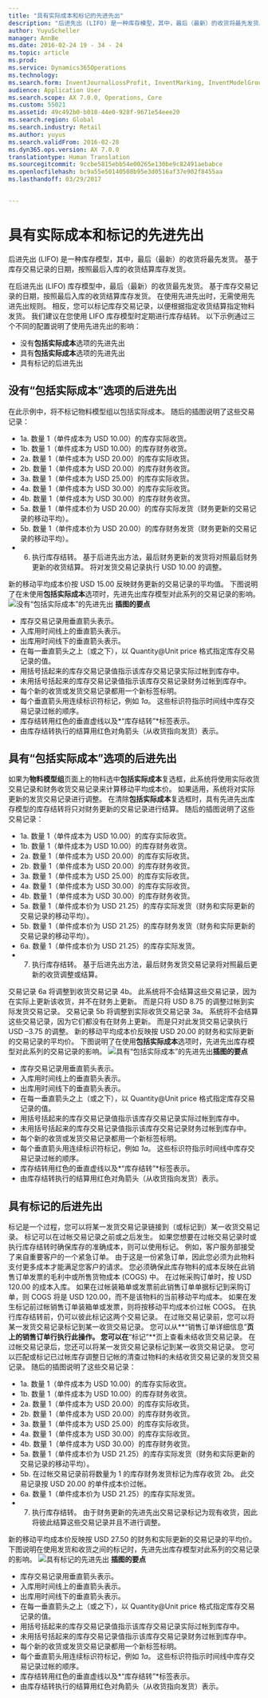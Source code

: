 ```yaml
---
title: "具有实际成本和标记的先进先出"
description: "后进先出 (LIFO) 是一种库存模型，其中，最后（最新）的收货将最先发货。 基于库存交易记录的日期，按照最后入库的收货结算库存发货。"
author: YuyuScheller
manager: AnnBe
ms.date: 2016-02-24 19 - 34 - 24
ms.topic: article
ms.prod: 
ms.service: Dynamics365Operations
ms.technology: 
ms.search.form: InventJournalLossProfit, InventMarking, InventModelGroup, SalesTable
audience: Application User
ms.search.scope: AX 7.0.0, Operations, Core
ms.custom: 55021
ms.assetid: 49c492b0-b018-44e0-928f-9671e54eee20
ms.search.region: Global
ms.search.industry: Retail
ms.author: yuyus
ms.search.validFrom: 2016-02-28
ms.dyn365.ops.version: AX 7.0.0
translationtype: Human Translation
ms.sourcegitcommit: 9ccbe5815ebb54e00265e130be9c82491aebabce
ms.openlocfilehash: bc9a55e50140508b95e3d0516af37e902f8455aa
ms.lasthandoff: 03/29/2017


---
```


# <a name="lifo-with-physical-value-and-marking"></a>具有实际成本和标记的先进先出

后进先出 (LIFO) 是一种库存模型，其中，最后（最新）的收货将最先发货。 基于库存交易记录的日期，按照最后入库的收货结算库存发货。 

在后进先出 (LIFO) 库存模型中，最后（最新）的收货最先发货。 基于库存交易记录的日期，按照最后入库的收货结算库存发货。 在使用先进先出时，无需使用先进先出规则。 相反，您可以标记库存交易记录，以便根据指定收货结算指定物料发货。 我们建议在您使用 LIFO 库存模型时定期进行库存结转。 以下示例通过三个不同的配置说明了使用先进先出的影响：

-   没有**包括实际成本**选项的先进先出
-   具有**包括实际成本**选项的先进先出
-   具有标记的后进先出

## <a name="lifo-without-the-include-physical-value-option"></a>没有“包括实际成本”选项的后进先出
在此示例中，将不标记物料模型组以包括实际成本。 随后的插图说明了这些交易记录：

-   1a. 数量 1（单件成本为 USD 10.00）的库存实际收货。
-   1b. 数量 1（单件成本为 USD 10.00）的库存财务收货。
-   2a. 数量 1（单件成本为 USD 20.00）的库存实际收货。
-   2b. 数量 1（单件成本为 USD 20.00）的库存财务收货。
-   3a. 数量 1（单件成本为 USD 25.00）的库存实际收货。
-   4a. 数量 1（单件成本为 USD 30.00）的库存实际收货。
-   4b. 数量 1（单件成本为 USD 30.00）的库存财务收货。
-   5a. 数量 1（单件成本价为 USD 20.00）的库存实际发货（财务更新的交易记录的移动平均）。
-   5b. 数量 1（单件成本价为 USD 20.00）的库存财务发货（财务更新的交易记录的移动平均）。
-   6. 执行库存结转。 基于后进先出方法，最后财务更新的发货将对照最后财务更新的收货结算。 将对发货交易记录执行 USD 10.00 的调整。

新的移动平均成本价按 USD 15.00 反映财务更新的交易记录的平均值。 下图说明了在未使用**包括实际成本**选项时，先进先出库存模型对此系列的交易记录的影响。 ![没有“包括实际成本”的先进先出](./media/lifowithoutincludephysicalvalue.gif) **插图的要点**

-   库存交易记录用垂直箭头表示。
-   入库用时间线上的垂直箭头表示。
-   出库用时间线下的垂直箭头表示。
-   在每一垂直箭头之上（或之下），以 Quantity@Unit price 格式指定库存交易记录的值。
-   用括号括起来的库存交易记录值指示该库存交易记录实际过帐到库存中。
-   未用括号括起来的库存交易记录值指示该库存交易记录财务过帐到库存中。
-   每个新的收货或发货交易记录都用一个新标签标明。
-   每个垂直箭头用连续标识符标记，例如 *1a*。 这些标识符指示时间线中库存交易记录过帐的顺序。
-   库存结转用红色的垂直虚线以及*“库存结转”*标签表示。
-   由库存结转执行的结算用红色对角箭头（从收货指向发货）表示。

## <a name="lifo-with-the-include-physical-value-option"></a>具有“包括实际成本”选项的后进先出
如果为**物料模型组**页面上的物料选中**包括实际成本**复选框，此系统将使用实际收货交易记录和财务收货交易记录来计算移动平均成本价。 如果适用，系统将对实际更新的发货交易记录进行调整。 在清除**包括实际成本**复选框时，具有先进先出库存模型的库存结转将只对财务更新的交易记录进行结算。 随后的插图说明了这些交易记录：

-   1a. 数量 1（单件成本为 USD 10.00）的库存实际收货。
-   1b. 数量 1（单件成本为 USD 10.00）的库存财务收货。
-   2a. 数量 1（单件成本为 USD 20.00）的库存实际收货。
-   2b. 数量 1（单件成本为 USD 20.00）的库存财务收货。
-   3a. 数量 1（单件成本为 USD 25.00）的库存实际收货。
-   4a. 数量 1（单件成本为 USD 30.00）的库存实际收货。
-   4b. 数量 1（单件成本为 USD 30.00）的库存财务收货。
-   5a. 数量 1（单件成本价为 USD 21.25）的库存实际发货（财务和实际更新的交易记录的移动平均）。
-   5b. 数量 1（单件成本价为 USD 21.25）的库存财务发货（财务和实际更新的交易记录的移动平均）。
-   6a. 数量 1（单件成本价为 USD 21.25）的库存实际发货。
-   7. 执行库存结转。 基于后进先出方法，最后财务发货交易记录将对照最后更新的收货调整或结算。

交易记录 6a 将调整到收货交易记录 4b。 此系统将不会结算这些交易记录，因为在实际上更新该收货，并不在财务上更新。 而是只将 USD 8.75 的调整过帐到实际发货交易记录。 交易记录 5b 将调整到实际收货交易记录 3a。 系统将不会结算这些交易记录，因为它们都没有在财务上更新。 而是只对此发货交易记录执行 USD –3.75 的调整。 新的移动平均成本价反映按 USD 20.00 的财务和实际更新的交易记录的平均价。 下图说明了在使用**包括实际成本**选项时，先进先出库存模型对此系列的交易记录的影响。 ![具有“包括实际成本”的先进先出](./media/lifowithincludephysicalvalue.gif)**插图的要点**

-   库存交易记录用垂直箭头表示。
-   入库用时间线上的垂直箭头表示。
-   出库用时间线下的垂直箭头表示。
-   在每一垂直箭头之上（或之下），以 Quantity@Unit price 格式指定库存交易记录的值。
-   用括号括起来的库存交易记录值指示该库存交易记录实际过帐到库存中。
-   未用括号括起来的库存交易记录值指示该库存交易记录财务过帐到库存中。
-   每个新的收货或发货交易记录都用一个新标签标明。
-   每个垂直箭头用连续标识符标记，例如 *1a*。 这些标识符指示时间线中库存交易记录过帐的顺序。
-   库存结转用红色的垂直虚线以及*“库存结转”*标签表示。
-   由库存结转执行的结算用红色对角箭头（从收货指向发货）表示。

## <a name="lifo-with-marking"></a>具有标记的后进先出
标记是一个过程，您可以将某一发货交易记录链接到（或标记到）某一收货交易记录。 标记可以在过帐交易记录之前或之后发生。 如果您想要在过帐交易记录时或执行库存结转时确保库存的准确成本，则可以使用标记。 例如，客户服务部接受了来自重要客户的一个紧急订单。 由于这是一份紧急订单，因此您必须为此物料支付更多成本才能满足您客户的请求。 您必须确保此库存物料的成本反映在此销售订单发票的毛利中或所售货物成本 (COGS) 中。 在过帐采购订单时，按 USD 120.00 的成本入库。 如果在过帐装箱单或发票前此销售订单单据标记到采购订单，则 COGS 将是 USD 120.00，而不是该物料的当前移动平均成本。 如果在发生标记前过帐销售订单装箱单或发票，则将按移动平均成本价过帐 COGS。 在执行库存结转前，仍可以彼此标记这两个交易记录。 在过账交易记录前，您可以将某一发货交易记录标记到某一收货交易记录。 您可以从**“销售订单详细信息”**页上的销售订单行执行此操作。 您可以在**“标记”**页上查看未结收货交易记录。 在过帐交易记录后，您还可以将某一发货交易记录标记到某一收货交易记录。 您可以匹配或标记已过帐库存调整日记帐的清查过物料的未结收货交易记录的发货交易记录。 随后的插图说明了这些交易记录：

-   1a. 数量 1（单件成本为 USD 10.00）的库存实际收货。
-   1b. 数量 1（单件成本为 USD 10.00）的库存财务收货。
-   2a. 数量 1（单件成本为 USD 20.00）的库存实际收货。
-   2b. 数量 1（单件成本为 USD 20.00）的库存财务收货。
-   3a. 数量 1（单件成本为 USD 25.00）的库存实际收货。
-   4a. 数量 1（单件成本为 USD 30.00）的库存实际收货。
-   4b. 数量 1（单件成本为 USD 30.00）的库存财务收货。
-   5a. 数量 1（单件成本价为 USD 21.25）的库存实际发货（财务和实际更新的交易记录的移动平均）。
-   5b. 在过帐交易记录前将数量为 1 的库存财务发货标记为库存收货 2b。 此交易记录按 USD 20.00 的单件成本价过帐。
-   6a. 数量 1（单件成本价为 USD 21.25）的库存实际发货。
-   7. 执行库存结转。 由于财务更新的先进先出交易记录标记为现有收货，因此将彼此结算这些交易记录并且不进行调整。

新的移动平均成本价反映按 USD 27.50 的财务和实际更新的交易记录的平均价。 下图说明在使用发货和收货之间的标记时，先进先出库存模型对此系列的交易记录的影响。 ![具有标记的先进先出](./media/lifowithmarking.gif) **插图的要点**

-   库存交易记录用垂直箭头表示。
-   入库用时间线上的垂直箭头表示。
-   出库用时间线下的垂直箭头表示。
-   在每一垂直箭头之上（或之下），以 Quantity@Unit price 格式指定库存交易记录的值。
-   用括号括起来的库存交易记录值指示该库存交易记录实际过帐到库存中。
-   未用括号括起来的库存交易记录值指示该库存交易记录财务过帐到库存中。
-   每个新的收货或发货交易记录都用一个新标签标明。
-   每个垂直箭头用连续标识符标记，例如 *1a*。 这些标识符指示时间线中库存交易记录过帐的顺序。
-   库存结转用红色的垂直虚线以及*“库存结转”*标签表示。
-   由库存结转执行的结算用红色对角箭头（从收货指向发货）表示。



